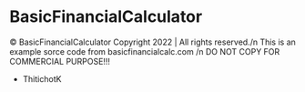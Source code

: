 # BasicFinancialCalculator
© BasicFinancialCalculator Copyright 2022 | All rights reserved./n
This is an example sorce code from basicfinancialcalc.com /n
DO NOT COPY FOR COMMERCIAL PURPOSE!!!
- ThitichotK
